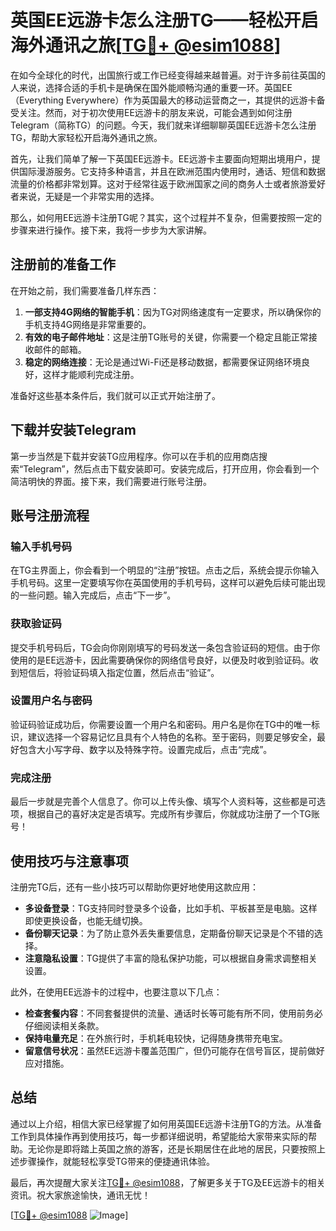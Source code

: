 # 英国EE远游卡怎么注册TG——轻松开启海外通讯之旅[[TG💪+ @esim1088](https://t.me/s/esim1088)]

在如今全球化的时代，出国旅行或工作已经变得越来越普遍。对于许多前往英国的人来说，选择合适的手机卡是确保在国外能顺畅沟通的重要一环。英国EE（Everything Everywhere）作为英国最大的移动运营商之一，其提供的远游卡备受关注。然而，对于初次使用EE远游卡的朋友来说，可能会遇到如何注册Telegram（简称TG）的问题。今天，我们就来详细聊聊英国EE远游卡怎么注册TG，帮助大家轻松开启海外通讯之旅。

首先，让我们简单了解一下英国EE远游卡。EE远游卡主要面向短期出境用户，提供国际漫游服务。它支持多种语言，并且在欧洲范围内使用时，通话、短信和数据流量的价格都非常划算。这对于经常往返于欧洲国家之间的商务人士或者旅游爱好者来说，无疑是一个非常实用的选择。

那么，如何用EE远游卡注册TG呢？其实，这个过程并不复杂，但需要按照一定的步骤来进行操作。接下来，我将一步步为大家讲解。

## 注册前的准备工作

在开始之前，我们需要准备几样东西：

1. **一部支持4G网络的智能手机**：因为TG对网络速度有一定要求，所以确保你的手机支持4G网络是非常重要的。
2. **有效的电子邮件地址**：这是注册TG账号的关键，你需要一个稳定且能正常接收邮件的邮箱。
3. **稳定的网络连接**：无论是通过Wi-Fi还是移动数据，都需要保证网络环境良好，这样才能顺利完成注册。

准备好这些基本条件后，我们就可以正式开始注册了。

## 下载并安装Telegram

第一步当然是下载并安装TG应用程序。你可以在手机的应用商店搜索“Telegram”，然后点击下载安装即可。安装完成后，打开应用，你会看到一个简洁明快的界面。接下来，我们需要进行账号注册。

## 账号注册流程

### 输入手机号码

在TG主界面上，你会看到一个明显的“注册”按钮。点击之后，系统会提示你输入手机号码。这里一定要填写你在英国使用的手机号码，这样可以避免后续可能出现的一些问题。输入完成后，点击“下一步”。

### 获取验证码

提交手机号码后，TG会向你刚刚填写的号码发送一条包含验证码的短信。由于你使用的是EE远游卡，因此需要确保你的网络信号良好，以便及时收到验证码。收到短信后，将验证码填入指定位置，然后点击“验证”。

### 设置用户名与密码

验证码验证成功后，你需要设置一个用户名和密码。用户名是你在TG中的唯一标识，建议选择一个容易记忆且具有个人特色的名称。至于密码，则要足够安全，最好包含大小写字母、数字以及特殊字符。设置完成后，点击“完成”。

### 完成注册

最后一步就是完善个人信息了。你可以上传头像、填写个人资料等，这些都是可选项，根据自己的喜好决定是否填写。完成所有步骤后，你就成功注册了一个TG账号！

## 使用技巧与注意事项

注册完TG后，还有一些小技巧可以帮助你更好地使用这款应用：

- **多设备登录**：TG支持同时登录多个设备，比如手机、平板甚至是电脑。这样即使更换设备，也能无缝切换。
- **备份聊天记录**：为了防止意外丢失重要信息，定期备份聊天记录是个不错的选择。
- **注意隐私设置**：TG提供了丰富的隐私保护功能，可以根据自身需求调整相关设置。

此外，在使用EE远游卡的过程中，也要注意以下几点：

- **检查套餐内容**：不同套餐提供的流量、通话时长等可能有所不同，使用前务必仔细阅读相关条款。
- **保持电量充足**：在外旅行时，手机耗电较快，记得随身携带充电宝。
- **留意信号状况**：虽然EE远游卡覆盖范围广，但仍可能存在信号盲区，提前做好应对措施。

## 总结

通过以上介绍，相信大家已经掌握了如何用英国EE远游卡注册TG的方法。从准备工作到具体操作再到使用技巧，每一步都详细说明，希望能给大家带来实际的帮助。无论你是即将踏上英国之旅的游客，还是长期居住在此地的居民，只要按照上述步骤操作，就能轻松享受TG带来的便捷通讯体验。

最后，再次提醒大家关注[TG💪+ @esim1088](https://t.me/s/esim1088)，了解更多关于TG及EE远游卡的相关资讯。祝大家旅途愉快，通讯无忧！

[[TG💪+ @esim1088](https://t.me/s/esim1088) ![Image](https://i.postimg.cc/4NQfJmqS/Snipaste-2025-05-13-00-14-12.png)]